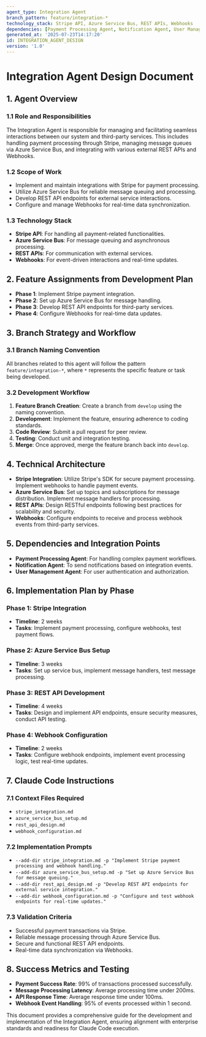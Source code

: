 ```yaml
---
agent_type: Integration Agent  
branch_pattern: feature/integration-*  
technology_stack: Stripe API, Azure Service Bus, REST APIs, Webhooks  
dependencies: [Payment Processing Agent, Notification Agent, User Management Agent]  
generated_at: '2025-07-23T14:17:20'  
id: INTEGRATION_AGENT_DESIGN  
version: '1.0'  
---
```


# Integration Agent Design Document

## 1. Agent Overview

### 1.1 Role and Responsibilities
The Integration Agent is responsible for managing and facilitating seamless interactions between our system and third-party services. This includes handling payment processing through Stripe, managing message queues via Azure Service Bus, and integrating with various external REST APIs and Webhooks.

### 1.2 Scope of Work
- Implement and maintain integrations with Stripe for payment processing.
- Utilize Azure Service Bus for reliable message queuing and processing.
- Develop REST API endpoints for external service interactions.
- Configure and manage Webhooks for real-time data synchronization.

### 1.3 Technology Stack
- **Stripe API**: For handling all payment-related functionalities.
- **Azure Service Bus**: For message queuing and asynchronous processing.
- **REST APIs**: For communication with external services.
- **Webhooks**: For event-driven interactions and real-time updates.

## 2. Feature Assignments from Development Plan
- **Phase 1**: Implement Stripe payment integration.
- **Phase 2**: Set up Azure Service Bus for message handling.
- **Phase 3**: Develop REST API endpoints for third-party services.
- **Phase 4**: Configure Webhooks for real-time data updates.

## 3. Branch Strategy and Workflow

### 3.1 Branch Naming Convention
All branches related to this agent will follow the pattern `feature/integration-*`, where `*` represents the specific feature or task being developed.

### 3.2 Development Workflow
1. **Feature Branch Creation**: Create a branch from `develop` using the naming convention.
2. **Development**: Implement the feature, ensuring adherence to coding standards.
3. **Code Review**: Submit a pull request for peer review.
4. **Testing**: Conduct unit and integration testing.
5. **Merge**: Once approved, merge the feature branch back into `develop`.

## 4. Technical Architecture
- **Stripe Integration**: Utilize Stripe's SDK for secure payment processing. Implement webhooks to handle payment events.
- **Azure Service Bus**: Set up topics and subscriptions for message distribution. Implement message handlers for processing.
- **REST APIs**: Design RESTful endpoints following best practices for scalability and security.
- **Webhooks**: Configure endpoints to receive and process webhook events from third-party services.

## 5. Dependencies and Integration Points
- **Payment Processing Agent**: For handling complex payment workflows.
- **Notification Agent**: To send notifications based on integration events.
- **User Management Agent**: For user authentication and authorization.

## 6. Implementation Plan by Phase

### Phase 1: Stripe Integration
- **Timeline**: 2 weeks
- **Tasks**: Implement payment processing, configure webhooks, test payment flows.

### Phase 2: Azure Service Bus Setup
- **Timeline**: 3 weeks
- **Tasks**: Set up service bus, implement message handlers, test message processing.

### Phase 3: REST API Development
- **Timeline**: 4 weeks
- **Tasks**: Design and implement API endpoints, ensure security measures, conduct API testing.

### Phase 4: Webhook Configuration
- **Timeline**: 2 weeks
- **Tasks**: Configure webhook endpoints, implement event processing logic, test real-time updates.

## 7. Claude Code Instructions

### 7.1 Context Files Required
- `stripe_integration.md`
- `azure_service_bus_setup.md`
- `rest_api_design.md`
- `webhook_configuration.md`

### 7.2 Implementation Prompts
- `--add-dir stripe_integration.md -p "Implement Stripe payment processing and webhook handling."`
- `--add-dir azure_service_bus_setup.md -p "Set up Azure Service Bus for message queuing."`
- `--add-dir rest_api_design.md -p "Develop REST API endpoints for external service integration."`
- `--add-dir webhook_configuration.md -p "Configure and test webhook endpoints for real-time updates."`

### 7.3 Validation Criteria
- Successful payment transactions via Stripe.
- Reliable message processing through Azure Service Bus.
- Secure and functional REST API endpoints.
- Real-time data synchronization via Webhooks.

## 8. Success Metrics and Testing
- **Payment Success Rate**: 99% of transactions processed successfully.
- **Message Processing Latency**: Average processing time under 200ms.
- **API Response Time**: Average response time under 100ms.
- **Webhook Event Handling**: 95% of events processed within 1 second.

This document provides a comprehensive guide for the development and implementation of the Integration Agent, ensuring alignment with enterprise standards and readiness for Claude Code execution.